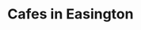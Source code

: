 ---
title: 'Cafes in Easington'
altTitle: 'Easington'
url: '/locations/easington/'
type: 'location'
geolocation:
  lat: 54.9783
  long: 1.6178
population: null
area: null
history: null
landmarks: null
climate: null
economy: null
image:
  src: '/assets/image.jpg'
  alt: 'An image showcasing My Page.'
  width: 400
  height: 300
head:
  title: 'Cafes in Easington : Explore Cafes and Coffee Blends Across Tyne & Wear'
  meta:
    - name: 'keywords'
      content: 'cafe finder, coffee shop locator, cafe reviews, cafe events, cafe news, speciality coffee, cafe blog, coffee culture'
    - name: 'robots'
      content: 'index, follow'
    - name: 'author'
      content: 'Chris Prusakiewicz with ChatGPT'
    - name: 'copyright'
      content: '© 2023 The Coffee Detectives'
---